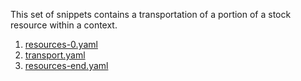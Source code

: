 This set of snippets contains a transportation of a portion of a stock resource within a context.

1. [resources-0.yaml](https://github.com/valueflows/valueflows/blob/master/snippets/stock-transport-within-context/resources-0.yaml)
1. [transport.yaml](https://github.com/valueflows/valueflows/blob/master/snippets/stock-transport-within-context/transport.yaml)
1. [resources-end.yaml](https://github.com/valueflows/valueflows/blob/master/snippets/stock-transport-within-context/resources-end.yaml)
